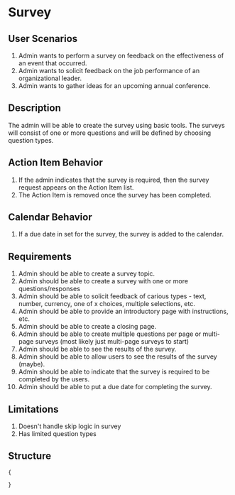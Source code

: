 Survey
====

User Scenarios
--------------
1. Admin wants to perform a survey on feedback on the effectiveness of an event that occurred.
2. Admin wants to solicit feedback on the job performance of an organizational leader.
3. Admin wants to gather ideas for an upcoming annual conference.

Description
-----------
The admin will be able to create the survey using basic tools.  The surveys will consist of one or more questions and will be defined by choosing question types.

Action Item Behavior
--------------------
1. If the admin indicates that the survey is required, then the survey request appears on the Action Item list.
2. The Action Item is removed once the survey has been completed.

Calendar Behavior
-----------------
1. If a due date in set for the survey, the survey is added to the calendar.

Requirements
------------
1. Admin should be able to create a survey topic.
2. Admin should be able to create a survey with one or more questions/responses
3. Admin should be able to solicit feedback of carious types - text, number, currency, one of x choices, multiple selections, etc.
4. Admin should be able to provide an introductory page with instructions, etc.
5. Admin should be able to create a closing page.
6. Admin should be able to create multiple questions per page or multi-page surveys (most likely just multi-page surveys to start)
7. Admin should be able to see the results of the survey.
8. Admin should be able to allow users to see the results of the survey (maybe).
9. Admin should be able to indicate that the survey is required to be completed by the users.
10. Admin should be able to put a due date for completing the survey.

Limitations
-----------
1. Doesn't handle skip logic in survey
2. Has limited question types

Structure
---------
```
{

}
```
